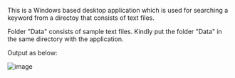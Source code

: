 This is a Windows based desktop application which is used for searching a keyword from a directoy that consists of text files.

Folder "Data" consists of sample text files.
Kindly put the folder "Data" in the same directory with the application.

Output as below: 

![image](https://user-images.githubusercontent.com/30174905/229301316-33863d27-4195-4b94-9c2d-721a37ffe106.png)
